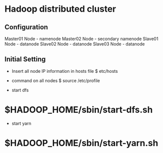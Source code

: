 # Hadoop distributed cluster

## Configuration
Master01 Node - namenode
Master02 Node - secondary namenode
Slave01 Node  - datanode
Slave02 Node  - datanode
Slave03 Node  - datanode


## Initial Setting

- Insert all node IP information in hosts file 
$ etc/hosts

- command on all nodes
$ source /etc/profile

- start dfs 
# $HADOOP_HOME/sbin/start-dfs.sh

- start yarn
# $HADOOP_HOME/sbin/start-yarn.sh